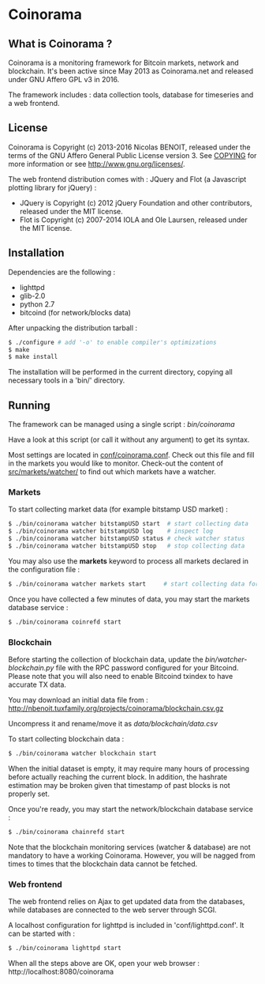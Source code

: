 Coinorama
=========

What is Coinorama ?
-------------------
Coinorama is a monitoring framework for Bitcoin markets, network and blockchain.
It's been active since May 2013 as Coinorama.net and released under GNU Affero GPL v3 in 2016.

The framework includes : data collection tools, database for timeseries and a web frontend.


License
-------

Coinorama is Copyright (c) 2013-2016 Nicolas BENOIT, released under the terms of the GNU Affero General Public License version 3.
See [COPYING](COPYING) for more information or see http://www.gnu.org/licenses/.

The web frontend distribution comes with : JQuery and Flot (a Javascript plotting library for jQuery) :
 * JQuery is Copyright (c) 2012 jQuery Foundation and other contributors, released under the MIT license.
 * Flot is Copyright (c) 2007-2014 IOLA and Ole Laursen, released under the MIT license.


Installation
------------

Dependencies are the following :
 * lighttpd
 * glib-2.0
 * python 2.7
 * bitcoind (for network/blocks data)

After unpacking the distribution tarball :
```sh
$ ./configure # add '-o' to enable compiler's optimizations
$ make
$ make install
```
The installation will be performed in the current directory, copying all necessary tools in a 'bin/' directory.


Running
-------

The framework can be managed using a single script : *bin/coinorama*

Have a look at this script (or call it without any argument) to get its syntax.

Most settings are located in [conf/coinorama.conf](conf/coinorama.conf).
Check out this file and fill in the markets you would like to monitor.
Check-out the content of [src/markets/watcher/](src/markets/watcher/) to find out which markets have a watcher.

### Markets
To start collecting market data (for example bitstamp USD market) :
```sh
$ ./bin/coinorama watcher bitstampUSD start  # start collecting data
$ ./bin/coinorama watcher bitstampUSD log    # inspect log
$ ./bin/coinorama watcher bitstampUSD status # check watcher status
$ ./bin/coinorama watcher bitstampUSD stop   # stop collecting data
```

You may also use the **markets** keyword to process all markets declared in the configuration file : 
```sh
$ ./bin/coinorama watcher markets start     # start collecting data for all markets
```

Once you have collected a few minutes of data, you may start the markets database service :
```sh
$ ./bin/coinorama coinrefd start
```

### Blockchain
Before starting the collection of blockchain data, update the *bin/watcher-blockchain.py* file with the RPC password configured for your Bitcoind.
Please note that you will also need to enable Bitcoind txindex to have accurate TX data.

You may download an initial data file from : http://nbenoit.tuxfamily.org/projects/coinorama/blockchain.csv.gz

Uncompress it and rename/move it as *data/blockchain/data.csv*

To start collecting blockchain data :
```sh
$ ./bin/coinorama watcher blockchain start
```

When the initial dataset is empty, it may require many hours of processing before actually reaching the current block.
In addition, the hashrate estimation may be broken given that timestamp of past blocks is not properly set.

Once you're ready, you may start the network/blockchain database service :
```sh
$ ./bin/coinorama chainrefd start
```

Note that the blockchain monitoring services (watcher & database) are not mandatory to have a working Coinorama.
However, you will be nagged from times to times that the blockchain data cannot be fetched.

### Web frontend
The web frontend relies on Ajax to get updated data from the databases, while databases are connected to the web server through SCGI.

A localhost configuration for lighttpd is included in 'conf/lighttpd.conf'. It can be started with :
```sh
$ ./bin/coinorama lighttpd start
```

When all the steps above are OK, open your web browser : http://localhost:8080/coinorama
